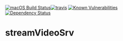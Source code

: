 [![macOS Build Status](https://circleci.com/gh/Peterfurax/streamVideoSrv.svg?style=shield)](https://circleci.com/gh/Peterfurax/streamvideosrv)[![travis](https://travis-ci.org/Peterfurax/streamVideoSrv.svg?branch=master)](https://travis-ci.org/Peterfurax/streamVideoSrv) [![Known Vulnerabilities](https://snyk.io/test/github/peterfurax/ori/badge.svg)](https://snyk.io/test/github/peterfurax/ori) [![Dependency Status](https://david-dm.org/peterfurax/streamVideoSrv.svg)](https://david-dm.org/peterfurax/streamVideoSrv)

# streamVideoSrv
